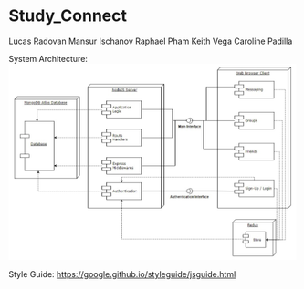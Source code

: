 # Study_Connect
Lucas Radovan
Mansur Ischanov
Raphael Pham
Keith Vega
Caroline Padilla

System Architecture:
![Deployment Diagram](system_architecture.jpg)

Style Guide:
https://google.github.io/styleguide/jsguide.html
